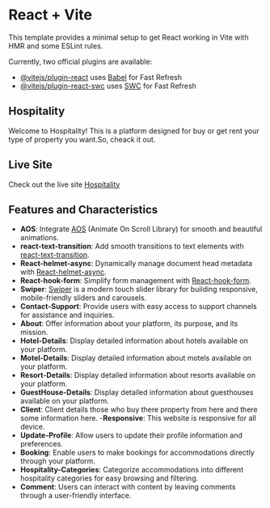 # React + Vite

This template provides a minimal setup to get React working in Vite with HMR and some ESLint rules.

Currently, two official plugins are available:

- [@vitejs/plugin-react](https://github.com/vitejs/vite-plugin-react/blob/main/packages/plugin-react/README.md) uses [Babel](https://babeljs.io/) for Fast Refresh
- [@vitejs/plugin-react-swc](https://github.com/vitejs/vite-plugin-react-swc) uses [SWC](https://swc.rs/) for Fast Refresh

## Hospitality

Welcome to Hospitality! This is a platform designed for buy or get rent your type of property you want.So, cheack it out.

## Live Site

Check out the live site [Hospitality](https://real-estate-hospitality-60cde.web.app)

## Features and Characteristics

- **AOS**: Integrate [AOS](https://github.com/michalsnik/aos) (Animate On Scroll Library) for smooth and beautiful animations.
- **react-text-transition**: Add smooth transitions to text elements with [react-text-transition](https://www.npmjs.com/package/react-text-transition).
- **React-helmet-async**: Dynamically manage document head metadata with [React-helmet-async](https://www.npmjs.com/package/react-helmet-async).
- **React-hook-form**: Simplify form management with [React-hook-form](https://react-hook-form.com/get-started).
- **Swiper**: [Swiper](https://swiperjs.com/demos) is a modern touch slider library for building responsive, mobile-friendly sliders and carousels.
- **Contact-Support**: Provide users with easy access to support channels for assistance and inquiries.
- **About**: Offer information about your platform, its purpose, and its mission.
- **Hotel-Details**: Display detailed information about hotels available on your platform.
- **Motel-Details**: Display detailed information about motels available on your platform.
- **Resort-Details**: Display detailed information about resorts available on your platform.
- **GuestHouse-Details**: Display detailed information about guesthouses available on your platform.
- **Client**: Client details those who buy there property from here and there some information here. -**Responsive**: This website is responsive for all device.
- **Update-Profile**: Allow users to update their profile information and preferences.
- **Booking**: Enable users to make bookings for accommodations directly through your platform.
- **Hospitality-Categories**: Categorize accommodations into different hospitality categories for easy browsing and filtering.
- **Comment**: Users can interact with content by leaving comments through a user-friendly interface.
